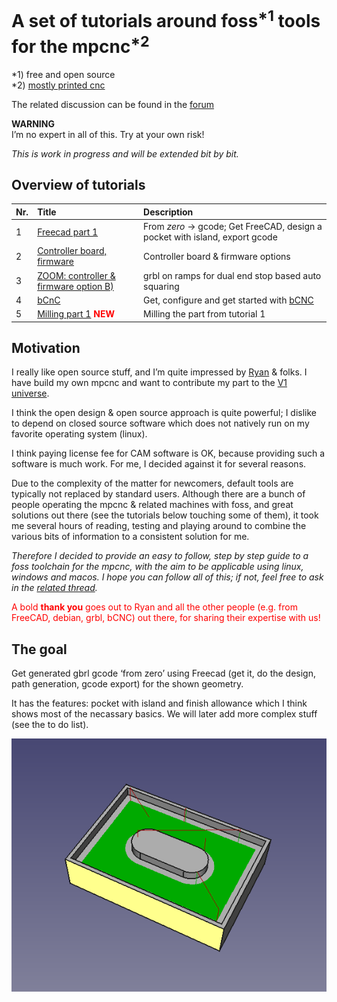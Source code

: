 # A set of tutorials around foss<sup>*1</sup> tools for the mpcnc<sup>*2</sup>
*1) free and open source<br>
*2) [mostly printed cnc](https://www.v1engineering.com/specifications/)

The related discussion can be found in the [forum](https://www.v1engineering.com/forum/topic/foss-milling-toolchain-freecad-gbrl-on-ramps-discussion/) 

**WARNING**
<br>
I’m no expert in all of this. Try at your own risk!

*This is work in progress and will be extended bit by bit.*

## Overview of tutorials

|Nr. | Title | Description      |
| :------------- | :------------- |:-------------|
|1| [Freecad part 1](freecad_1.html) | From *zero* &rarr; gcode; Get FreeCAD, design a pocket with island, export gcode|
|2| [Controller board, firmware](firmware_1.html)  | Controller board & firmware options |
|3| [ZOOM: controller & firmware option B) ](zoom_1.html) | grbl on ramps for dual end stop based auto squaring |
|4| [bCnC](bcnc_1.html) | Get, configure and get started with [bCNC](https://github.com/vlachoudis/bCNC) |
|5| [Milling part 1](mill_1.html) <span style="color:red">**NEW**</span>| Milling the part from tutorial 1| 

## Motivation
I really like open source stuff, and I’m quite impressed by [Ryan](https://www.v1engineering.com/members/vicious1/) & folks. I have build my own mpcnc and want to contribute my part to the [V1 universe](https://www.v1engineering.com/).

I think the open design & open source approach is quite powerful; I dislike to depend on closed source software which does not natively run on my favorite operating system (linux).

I think paying license fee for CAM software is OK, because providing such a software is much work.
For me, I decided against it for several reasons.

Due to the complexity of the matter for newcomers, default tools are typically not replaced by standard users. Although there are a bunch of people operating the mpcnc & related machines with foss, and great solutions out there (see the tutorials below touching some of them), it took me several hours of reading, testing and playing around to combine the various bits of information to a consistent solution for me.  

*Therefore I decided to provide an easy to follow, step by step guide to a foss toolchain for the mpcnc, with the aim to be applicable using linux, windows and macos.
I hope you can follow all of this; if not, feel free to ask in the [related thread](https://www.v1engineering.com/forum/topic/foss-milling-toolchain-freecad-gbrl-on-ramps-discussion/).*

<span style="color:red">A bold **thank you** goes out to Ryan and all the other people (e.g. from FreeCAD, debian, grbl, bCNC) out there, for sharing their expertise with us!</span> 




## The goal
Get generated gbrl gcode ‘from zero’ using Freecad (get it, do the design, path generation, gcode export) for the shown geometry.

It has the features: pocket with island and finish allowance which I think shows most of the necassary basics. We will later add more complex stuff (see the to do list).

![](./assets/images/xScreenshot1.png "A pocket with island designed in FreeCAD")


